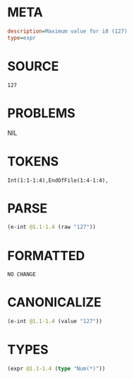 # META
~~~ini
description=Maximum value for i8 (127)
type=expr
~~~
# SOURCE
~~~roc
127
~~~
# PROBLEMS
NIL
# TOKENS
~~~zig
Int(1:1-1:4),EndOfFile(1:4-1:4),
~~~
# PARSE
~~~clojure
(e-int @1.1-1.4 (raw "127"))
~~~
# FORMATTED
~~~roc
NO CHANGE
~~~
# CANONICALIZE
~~~clojure
(e-int @1.1-1.4 (value "127"))
~~~
# TYPES
~~~clojure
(expr @1.1-1.4 (type "Num(*)"))
~~~
